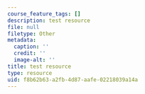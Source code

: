 ```yaml
---
course_feature_tags: []
description: test resource
file: null
filetype: Other
metadata:
  caption: ''
  credit: ''
  image-alt: ''
title: test resource
type: resource
uid: f8b62b63-a2fb-4d87-aafe-02218039a14a
---
```

